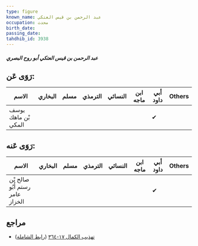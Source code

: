 ```yaml
---
type: figure
known_name: عبد الرحمن بن قيس العتكي
occupation: محدث
birth_date:
passing_date:
tahdhib_id: 3938
---
```

##### عبد الرحمن بن قيس العتكي أبو روح البصري

## رَوَى عَن:
| الاسم               | البخاري | مسلم | الترمذي | النسائي | ابن ماجه | أبي داود | Others |
| ------------------- | ------- | ---- | ------- | ------- | -------- | -------- | ------ |
| يوسف بْن ماهك المكي |         |      |         |         |          | ✔        |        |
## رَوَى عَنه:
| الاسم                           | البخاري | مسلم | الترمذي | النسائي | ابن ماجه | أبي داود | Others |
| ------------------------------- | ------- | ---- | ------- | ------- | -------- | -------- | ------ |
| صالح بْن رستم أَبُو عامر الخزاز |         |      |         |         |          | ✔        |        |
## مراجع
- [تهذيب الكمال ١٧-٣٦٤](obsidian://open?vault=Tahdhib-al-Kamal&file=Figures/٣٩٣٨-عبد%20الرحمن%20بن%20قيس%20العتكي%20أبو%20روح%20البصري) ([رابط الشاملة](https://shamela.ws/book/3722/8914))